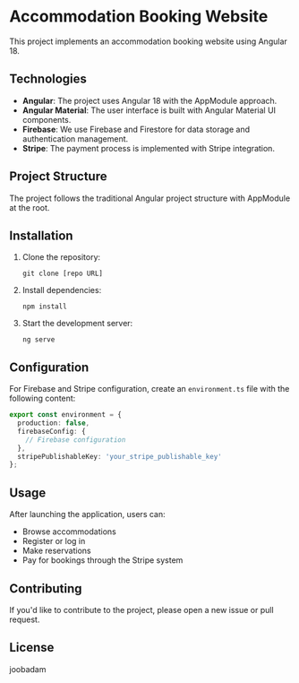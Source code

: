# Accommodation Booking Website

This project implements an accommodation booking website using Angular 18.

## Technologies

- **Angular**: The project uses Angular 18 with the AppModule approach.
- **Angular Material**: The user interface is built with Angular Material UI components.
- **Firebase**: We use Firebase and Firestore for data storage and authentication management.
- **Stripe**: The payment process is implemented with Stripe integration.

## Project Structure

The project follows the traditional Angular project structure with AppModule at the root.

## Installation

1. Clone the repository:
   ```
   git clone [repo URL]
   ```
2. Install dependencies:
   ```
   npm install
   ```
3. Start the development server:
   ```
   ng serve
   ```

## Configuration

For Firebase and Stripe configuration, create an `environment.ts` file with the following content:

```typescript
export const environment = {
  production: false,
  firebaseConfig: {
    // Firebase configuration
  },
  stripePublishableKey: 'your_stripe_publishable_key'
};
```

## Usage

After launching the application, users can:
- Browse accommodations
- Register or log in
- Make reservations
- Pay for bookings through the Stripe system

## Contributing

If you'd like to contribute to the project, please open a new issue or pull request.

## License
joobadam
